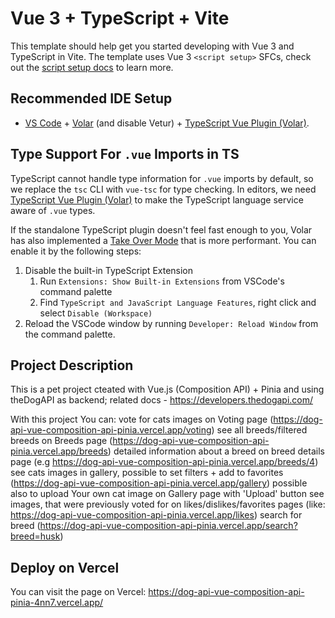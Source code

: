 # Vue 3 + TypeScript + Vite

This template should help get you started developing with Vue 3 and TypeScript in Vite. The template uses Vue 3 `<script setup>` SFCs, check out the [script setup docs](https://v3.vuejs.org/api/sfc-script-setup.html#sfc-script-setup) to learn more.

## Recommended IDE Setup

- [VS Code](https://code.visualstudio.com/) + [Volar](https://marketplace.visualstudio.com/items?itemName=Vue.volar) (and disable Vetur) + [TypeScript Vue Plugin (Volar)](https://marketplace.visualstudio.com/items?itemName=Vue.vscode-typescript-vue-plugin).

## Type Support For `.vue` Imports in TS

TypeScript cannot handle type information for `.vue` imports by default, so we replace the `tsc` CLI with `vue-tsc` for type checking. In editors, we need [TypeScript Vue Plugin (Volar)](https://marketplace.visualstudio.com/items?itemName=Vue.vscode-typescript-vue-plugin) to make the TypeScript language service aware of `.vue` types.

If the standalone TypeScript plugin doesn't feel fast enough to you, Volar has also implemented a [Take Over Mode](https://github.com/johnsoncodehk/volar/discussions/471#discussioncomment-1361669) that is more performant. You can enable it by the following steps:

1. Disable the built-in TypeScript Extension
   1. Run `Extensions: Show Built-in Extensions` from VSCode's command palette
   2. Find `TypeScript and JavaScript Language Features`, right click and select `Disable (Workspace)`
2. Reload the VSCode window by running `Developer: Reload Window` from the command palette.
   
## Project Description
This is a pet project cteated with Vue.js (Composition API) + Pinia and using theDogAPI as backend; related docs - https://developers.thedogapi.com/ 

With this project You can:
vote for cats images on Voting page (https://dog-api-vue-composition-api-pinia.vercel.app/voting)
see all breeds/filtered breeds on Breeds page (https://dog-api-vue-composition-api-pinia.vercel.app/breeds)
detailed information about a breed on breed details page (e.g https://dog-api-vue-composition-api-pinia.vercel.app/breeds/4)
see cats images in gallery, possible to set filters + add to favorites (https://dog-api-vue-composition-api-pinia.vercel.app/gallery)
possible also to upload Your own cat image on Gallery page with 'Upload' button
see images, that were previously voted for on likes/dislikes/favorites pages (like: https://dog-api-vue-composition-api-pinia.vercel.app/likes)
search for breed  (https://dog-api-vue-composition-api-pinia.vercel.app/search?breed=husk)

## Deploy on Vercel
You can visit the page on Vercel:  https://dog-api-vue-composition-api-pinia-4nn7.vercel.app/
